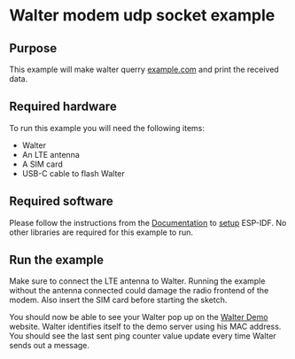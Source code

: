 # Walter modem udp socket example

## Purpose

This example will make walter querry [example.com](https://example.com) and print the received data.
## Required hardware

To run this example you will need the following items:

- Walter
- An LTE antenna
- A SIM card
- USB-C cable to flash Walter

## Required software

Please follow the instructions from the [Documentation](https://www.quickspot.io/documentation.html#/) to
[setup](https://www.quickspot.io/documentation.html#/developer-toolchains/esp-idf) ESP-IDF.
No other libraries are required for this example to run.

## Run the example

Make sure to connect the LTE antenna to Walter. Running the example without the
antenna connected could damage the radio frontend of the modem. Also insert the
SIM card before starting the sketch.

You should now be able to see your Walter pop up on the
[Walter Demo](http://walterdemo.quickspot.io/) website. Walter identifies itself
to the demo server using his MAC address. You should see the last sent ping
counter value update every time Walter sends out a message.
